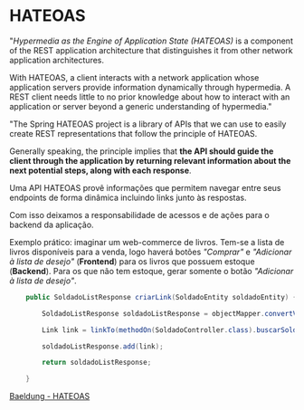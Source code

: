 # HATEOAS

"*Hypermedia as the Engine of Application State (HATEOAS)* is a component of the REST application architecture that distinguishes it from other network application architectures.

With HATEOAS, a client interacts with a network application whose application servers provide information dynamically through hypermedia. A REST client needs little to no prior knowledge about how to interact with an application or server beyond a generic understanding of hypermedia."

"The Spring HATEOAS project is a library of APIs that we can use to easily create REST representations that follow the principle of HATEOAS.

Generally speaking, the principle implies that **the API should guide the client through the application by returning relevant information about the next potential steps, along with each response**.

Uma API HATEOAS provê informações que permitem navegar entre seus endpoints de forma dinâmica incluindo links junto às respostas.

Com isso deixamos a responsabilidade de acessos e de ações para o backend da aplicação.

Exemplo prático: imaginar um web-commerce de livros. Tem-se a lista de livros disponíveis para a venda, logo haverá botões *"Comprar"* e *"Adicionar à lista de desejo"* (**Frontend**) para os livros que possuem estoque (**Backend**). Para os que não tem estoque, gerar somente o botão *"Adicionar à lista de desejo"*.

```java
    public SoldadoListResponse criarLink(SoldadoEntity soldadoEntity) {

        SoldadoListResponse soldadoListResponse = objectMapper.convertValue(soldadoEntity, SoldadoListResponse.class);

        Link link = linkTo(methodOn(SoldadoController.class).buscarSoldado(soldadoEntity.getId())).withSelfRel();

        soldadoListResponse.add(link);

        return soldadoListResponse;

    }
```

[Baeldung - HATEOAS](https://www.baeldung.com/spring-hateoas-tutorial)